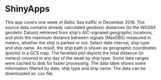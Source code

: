 # ShinyApps
This app covers one week of Baltic Sea traffic in December 2016. 
The source data contains already calculated geodesic distances (to the WGS84 geodetic Datum) retrieved from ship's AIC-signaled geographic locations, and plots the maximum distance between signals (MaxDBS) measured in meters, whether the ship is parked or not.
Select date interval, ship type and ship name. As result, the ship path is shown as geographic coordinates (points) in a GCS map.
The facetted plot depicts the total distance (in meters) covered in any day of the week by ship type. Some date ranges were cached to disk for faster processing.
The data table shows some information filtered by date, ship type and ship name. The data can be downloaded as .csv file.
